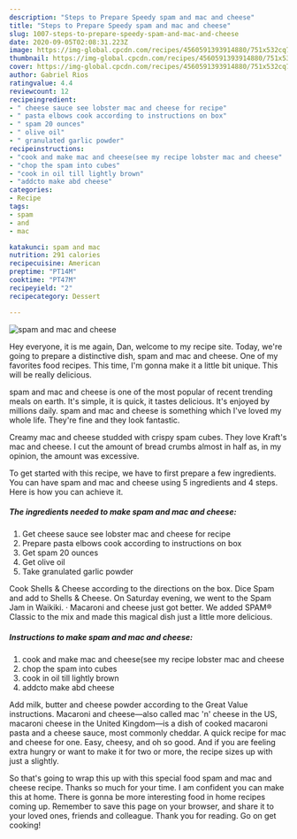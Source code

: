 ```yaml
---
description: "Steps to Prepare Speedy spam and mac and cheese"
title: "Steps to Prepare Speedy spam and mac and cheese"
slug: 1007-steps-to-prepare-speedy-spam-and-mac-and-cheese
date: 2020-09-05T02:08:31.223Z
image: https://img-global.cpcdn.com/recipes/4560591393914880/751x532cq70/spam-and-mac-and-cheese-recipe-main-photo.jpg
thumbnail: https://img-global.cpcdn.com/recipes/4560591393914880/751x532cq70/spam-and-mac-and-cheese-recipe-main-photo.jpg
cover: https://img-global.cpcdn.com/recipes/4560591393914880/751x532cq70/spam-and-mac-and-cheese-recipe-main-photo.jpg
author: Gabriel Rios
ratingvalue: 4.4
reviewcount: 12
recipeingredient:
- " cheese sauce see lobster mac and cheese for recipe"
- " pasta elbows cook according to instructions on box"
- " spam 20 ounces"
- " olive oil"
- " granulated garlic powder"
recipeinstructions:
- "cook and make mac and cheese(see my recipe lobster mac and cheese"
- "chop the spam into cubes"
- "cook in oil till lightly brown"
- "addcto make abd cheese"
categories:
- Recipe
tags:
- spam
- and
- mac

katakunci: spam and mac 
nutrition: 291 calories
recipecuisine: American
preptime: "PT14M"
cooktime: "PT47M"
recipeyield: "2"
recipecategory: Dessert

---
```



![spam and mac and cheese](https://img-global.cpcdn.com/recipes/4560591393914880/751x532cq70/spam-and-mac-and-cheese-recipe-main-photo.jpg)

Hey everyone, it is me again, Dan, welcome to my recipe site. Today, we're going to prepare a distinctive dish, spam and mac and cheese. One of my favorites food recipes. This time, I'm gonna make it a little bit unique. This will be really delicious.

spam and mac and cheese is one of the most popular of recent trending meals on earth. It's simple, it is quick, it tastes delicious. It's enjoyed by millions daily. spam and mac and cheese is something which I've loved my whole life. They're fine and they look fantastic.

Creamy mac and cheese studded with crispy spam cubes. They love Kraft&#39;s mac and cheese. I cut the amount of bread crumbs almost in half as, in my opinion, the amount was excessive.


To get started with this recipe, we have to first prepare a few ingredients. You can have spam and mac and cheese using 5 ingredients and 4 steps. Here is how you can achieve it.

<!--inarticleads1-->

##### The ingredients needed to make spam and mac and cheese:

1. Get  cheese sauce see lobster mac and cheese for recipe
1. Prepare  pasta elbows cook according to instructions on box
1. Get  spam 20 ounces
1. Get  olive oil
1. Take  granulated garlic powder


Cook Shells &amp; Cheese according to the directions on the box. Dice Spam and add to Shells &amp; Cheese. On Saturday evening, we went to the Spam Jam in Waikiki. · Macaroni and cheese just got better. We added SPAM® Classic to the mix and made this magical dish just a little more delicious. 

<!--inarticleads2-->

##### Instructions to make spam and mac and cheese:

1. cook and make mac and cheese(see my recipe lobster mac and cheese
1. chop the spam into cubes
1. cook in oil till lightly brown
1. addcto make abd cheese


Add milk, butter and cheese powder according to the Great Value instructions. Macaroni and cheese—also called mac &#39;n&#39; cheese in the US, macaroni cheese in the United Kingdom—is a dish of cooked macaroni pasta and a cheese sauce, most commonly cheddar. A quick recipe for mac and cheese for one. Easy, cheesy, and oh so good. And if you are feeling extra hungry or want to make it for two or more, the recipe sizes up with just a slightly. 

So that's going to wrap this up with this special food spam and mac and cheese recipe. Thanks so much for your time. I am confident you can make this at home. There is gonna be more interesting food in home recipes coming up. Remember to save this page on your browser, and share it to your loved ones, friends and colleague. Thank you for reading. Go on get cooking!
